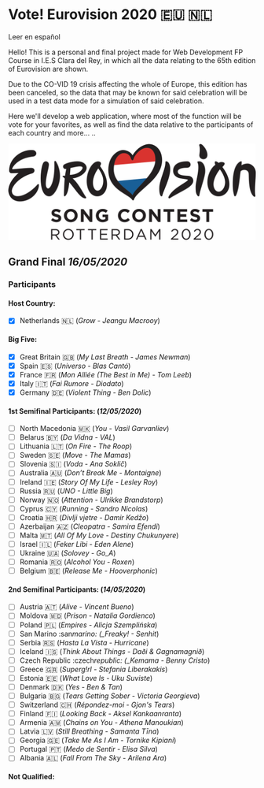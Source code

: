 # Vote! Eurovision 2020 :eu: :netherlands:

Leer en español

Hello! This is a personal and final project made for Web Development FP Course in I.E.S Clara del Rey, in which all the data relating to the 65th edition of Eurovision are shown.

Due to the CO-VID 19 crisis affecting the whole of Europe, this edition has been canceled, so the data that may be known for said celebration will be used in a test data mode for a simulation of said celebration.

Here we'll develop a web application, where most of the function will be vote for your favorites, as well as find the data relative to the participants of each country and more...
..

![Eurovision2020](eurovision-2020-rotterdam.svg)

## Grand Final _16/05/2020_

### Participants

#### Host Country:

- [x] Netherlands :netherlands: (_Grow - Jeangu Macrooy_)

#### Big Five:

- [x] Great Britain :uk: (_My Last Breath - James Newman_)
- [x] Spain :es: (_Universo - Blas Cantó_)
- [x] France :fr: (_Mon Alliée (The Best in Me) - Tom Leeb_)
- [x] Italy :it: (_Fai Rumore - Diodato_)
- [x] Germany :de: (_Violent Thing - Ben Dolic_)

#### 1st Semifinal Participants: (_12/05/2020_)

- [ ] North Macedonia :macedonia: (_You - Vasil Garvanliev_)
- [ ] Belarus :belarus: (_Da Vidna - VAL_)
- [ ] Lithuania :lithuania: (_On Fire - The Roop_)
- [ ] Sweden :sweden: (_Move - The Mamas_)
- [ ] Slovenia :slovenia: (_Voda - Ana Soklič_)
- [ ] Australia :australia: (_Don’t Break Me - Montaigne_)
- [ ] Ireland :ireland: (_Story Of My Life - Lesley Roy_)
- [ ] Russia :ru: (_UNO - Little Big_)
- [ ] Norway :norway: (_Attention - Ulrikke Brandstorp_)
- [ ] Cyprus :cyprus: (_Running - Sandro Nicolas_)
- [ ] Croatia :croatia: (_Divlji vjetre - Damir Kedžo_)
- [ ] Azerbaijan :azerbaijan: (_Cleopatra - Samira Efendi_)
- [ ] Malta :malta: (_All Of My Love - Destiny Chukunyere_)
- [ ] Israel :israel: (_Feker Libi - Eden Alene_)
- [ ] Ukraine :ukraine: (_Solovey - Go_A_)
- [ ] Romania :romania: (_Alcohol You - Roxen_)
- [ ] Belgium :belgium: (_Release Me - Hooverphonic_)

#### 2nd Semifinal Participants: (_14/05/2020_)

- [ ] Austria :austria: (_Alive - Vincent Bueno_)
- [ ] Moldova :moldova: (_Prison - Natalia Gordienco_)
- [ ] Poland :poland: (_Empires - Alicja Szemplińska_)
- [ ] San Marino :san*marino: (\_Freaky! - Senhit*)
- [ ] Serbia :serbia: (_Hasta La Vista - Hurricane_)
- [ ] Iceland :iceland: (_Think About Things - Daði & Gagnamagnið_)
- [ ] Czech Republic :czech*republic: (\_Kemama - Benny Cristo*)
- [ ] Greece :greece: (_Superg!rl - Stefania Liberakakis_)
- [ ] Estonia :estonia: (_What Love Is - Uku Suviste_)
- [ ] Denmark :denmark: (_Yes - Ben & Tan_)
- [ ] Bulgaria :bulgaria: (_Tears Getting Sober - Victoria Georgieva_)
- [ ] Switzerland :switzerland: (_Répondez-moi - Gjon's Tears_)
- [ ] Finland :finland: (_Looking Back - Aksel Kankaanranta_)
- [ ] Armenia :armenia: (_Chains on You - Athena Manoukian_)
- [ ] Latvia :latvia: (_Still Breathing - Samanta Tīna_)
- [ ] Georgia :georgia: (_Take Me As I Am - Tornike Kipiani_)
- [ ] Portugal :portugal: (_Medo de Sentir - Elisa Silva_)
- [ ] Albania :albania: (_Fall From The Sky - Arilena Ara_)

#### Not Qualified:
